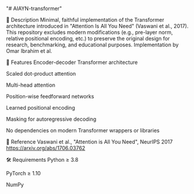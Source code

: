 "# AIAYN-transformer" 

🔬 Description
Minimal, faithful implementation of the Transformer architecture introduced in "Attention Is All You Need" (Vaswani et al., 2017). This repository excludes modern modifications (e.g., pre-layer norm, relative positional encoding, etc.) to preserve the original design for research, benchmarking, and educational purposes. Implementation by Omar Ibrahim et al.

📁 Features
Encoder-decoder Transformer architecture

Scaled dot-product attention

Multi-head attention

Position-wise feedforward networks

Learned positional encoding

Masking for autoregressive decoding

No dependencies on modern Transformer wrappers or libraries

📄 Reference
Vaswani et al., "Attention is All You Need", NeurIPS 2017
https://arxiv.org/abs/1706.03762

🛠 Requirements
Python ≥ 3.8

PyTorch ≥ 1.10 

NumPy
